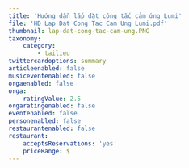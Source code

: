 ```yaml
---
title: 'Hướng dẫn lắp đặt công tắc cảm ứng Lumi'
file: 'HD Lap Dat Cong Tac Cam Ung Lumi.pdf'
thumbnail: lap-dat-cong-tac-cam-ung.PNG
taxonomy:
    category:
        - tailieu
twittercardoptions: summary
articleenabled: false
musiceventenabled: false
orgaenabled: false
orga:
    ratingValue: 2.5
orgaratingenabled: false
eventenabled: false
personenabled: false
restaurantenabled: false
restaurant:
    acceptsReservations: 'yes'
    priceRange: $
---
```


